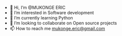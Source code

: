 - 👋 Hi, I’m @MUKONGE ERIC
- 👀 I’m interested in Software development
- 🌱 I’m currently learning Python
- 💞️ I’m looking to collaborate on Open source projects
- 📫 How to reach me mukonge.eric@gmail.com

<!---
MUKONGE ERIC/MUKONGE ERIC is a ✨ special ✨ repository because its `README.md` (this file) appears on your GitHub profile.
You can click the Preview link to take a look at your changes.
--->
